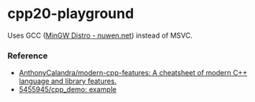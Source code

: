 cpp20-playground
================
Uses GCC ([MinGW Distro - nuwen.net](https://nuwen.net/mingw.html)) instead of MSVC.

### Reference
- [AnthonyCalandra/modern-cpp-features: A cheatsheet of modern C++ language and library features.](https://github.com/AnthonyCalandra/modern-cpp-features)
- [5455945/cpp_demo: example](https://github.com/5455945/cpp_demo)